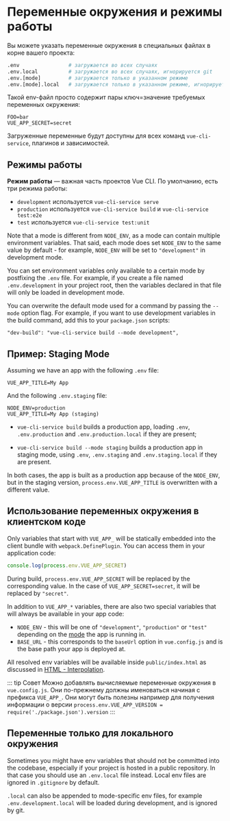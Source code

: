 # Переменные окружения и режимы работы

Вы можете указать переменные окружения в специальных файлах в корне вашего проекта:

``` bash
.env                # загружается во всех случаях
.env.local          # загружается во всех случаях, игнорируется git
.env.[mode]         # загружается только в указанном режиме
.env.[mode].local   # загружается только в указанном режиме, игнорируется git
```

Такой env-файл просто содержит пары ключ=значение требуемых переменных окружения:

```
FOO=bar
VUE_APP_SECRET=secret
```

Загруженные переменные будут доступны для всех команд `vue-cli-service`, плагинов и зависимостей.

## Режимы работы

**Режим работы** — важная часть проектов Vue CLI. По умолчанию, есть три режима работы:

- `development` используется `vue-cli-service serve`
- `production` используется `vue-cli-service build` и `vue-cli-service test:e2e`
- `test` используется `vue-cli-service test:unit`

Note that a mode is different from `NODE_ENV`, as a mode can contain multiple environment variables. That said, each mode does set `NODE_ENV` to the same value by default - for example, `NODE_ENV` will be set to `"development"` in development mode.

You can set environment variables only available to a certain mode by postfixing the `.env` file. For example, if you create a file named `.env.development` in your project root, then the variables declared in that file will only be loaded in development mode.

You can overwrite the default mode used for a command by passing the `--mode` option flag. For example, if you want to use development variables in the build command, add this to your `package.json` scripts:

```
"dev-build": "vue-cli-service build --mode development",
```

## Пример: Staging Mode

Assuming we have an app with the following `.env` file:

```
VUE_APP_TITLE=My App
```

And the following `.env.staging` file:

```
NODE_ENV=production
VUE_APP_TITLE=My App (staging)
```

- `vue-cli-service build` builds a production app, loading `.env`, `.env.production` and `.env.production.local` if they are present;

- `vue-cli-service build --mode staging` builds a production app in staging mode, using `.env`, `.env.staging` and `.env.staging.local` if they are present.

In both cases, the app is built as a production app because of the `NODE_ENV`, but in the staging version, `process.env.VUE_APP_TITLE` is overwritten with a different value.

## Использование переменных окружения в клиентском коде

Only variables that start with `VUE_APP_` will be statically embedded into the client bundle with `webpack.DefinePlugin`. You can access them in your application code:

``` js
console.log(process.env.VUE_APP_SECRET)
```

During build, `process.env.VUE_APP_SECRET` will be replaced by the corresponding value. In the case of `VUE_APP_SECRET=secret`, it will be replaced by `"secret"`.

In addition to `VUE_APP_*` variables, there are also two special variables that will always be available in your app code:

- `NODE_ENV` - this will be one of `"development"`, `"production"` or `"test"` depending on the [mode](#modes) the app is running in.
- `BASE_URL` - this corresponds to the `baseUrl` option in `vue.config.js` and is the base path your app is deployed at.

All resolved env variables will be available inside `public/index.html` as discussed in [HTML - Interpolation](./html-and-static-assets.md#interpolation).

::: tip Совет
Можно добавлять вычисляемые переменные окружения в `vue.config.js`. Они по-прежнему должны именоваться начиная с префикса `VUE_APP_`. Они могут быть полезны например для получения информации о версии `process.env.VUE_APP_VERSION = require('./package.json').version`
:::

## Переменные только для локального окружения

Sometimes you might have env variables that should not be committed into the codebase, especially if your project is hosted in a public repository. In that case you should use an `.env.local` file instead. Local env files are ignored in `.gitignore` by default.

`.local` can also be appended to mode-specific env files, for example `.env.development.local` will be loaded during development, and is ignored by git.
